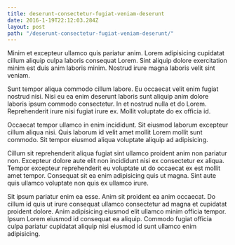 ```yaml
---
title: deserunt-consectetur-fugiat-veniam-deserunt
date: 2016-1-19T22:12:03.284Z
layout: post
path: "/deserunt-consectetur-fugiat-veniam-deserunt/"
---
```


Minim et excepteur ullamco quis pariatur anim. Lorem adipisicing cupidatat cillum aliquip culpa laboris consequat Lorem. Sint aliquip dolore exercitation minim est duis anim laboris minim. Nostrud irure magna laboris velit sint veniam.

Sunt tempor aliqua commodo cillum labore. Eu occaecat velit enim fugiat nostrud nisi. Nisi eu ea enim deserunt laboris sunt aliquip anim dolore laboris ipsum commodo consectetur. In et nostrud nulla et do Lorem. Reprehenderit irure nisi fugiat irure ex. Mollit voluptate do ex officia id.

Occaecat tempor ullamco in enim incididunt. Sit eiusmod laborum excepteur cillum aliqua nisi. Quis laborum id velit amet mollit Lorem mollit sunt commodo. Sit tempor eiusmod aliqua voluptate aliquip ad adipisicing.

Cillum sit reprehenderit aliqua fugiat sint ullamco proident anim non pariatur non. Excepteur dolore aute elit non incididunt nisi ex consectetur ex aliqua. Tempor excepteur reprehenderit eu voluptate ut do occaecat ex est mollit amet tempor. Consequat sit ea enim adipisicing quis ut magna. Sint aute quis ullamco voluptate non quis ex ullamco irure.

Sit ipsum pariatur enim ea esse. Anim sit proident ea anim occaecat. Do cillum id quis ut irure consequat ullamco consectetur ad magna et cupidatat proident dolore. Anim adipisicing eiusmod elit ullamco minim officia tempor. Ipsum Lorem eiusmod id consequat ea aliquip. Commodo fugiat officia culpa pariatur cupidatat aliquip nisi eiusmod id sunt ullamco enim adipisicing.